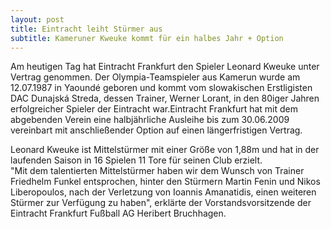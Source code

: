 ```yaml
---
layout: post
title: Eintracht leiht Stürmer aus
subtitle: Kameruner Kweuke kommt für ein halbes Jahr + Option
---
```


Am heutigen Tag hat Eintracht Frankfurt den Spieler Leonard Kweuke unter Vertrag genommen. Der Olympia-Teamspieler aus Kamerun wurde am 12.07.1987 in Yaoundé geboren und kommt vom slowakischen Erstligisten DAC Dunajská Streda, dessen Trainer, Werner Lorant, in den 80iger Jahren erfolgreicher Spieler der Eintracht war.Eintracht Frankfurt hat mit dem abgebenden Verein eine halbjährliche Ausleihe bis zum 30.06.2009 vereinbart mit anschließender Option auf einen längerfristigen Vertrag. 

Leonard Kweuke ist Mittelstürmer mit einer Größe von 1,88m und hat in der laufenden Saison in 16 Spielen 11 Tore für seinen Club erzielt.  
"Mit dem talentierten Mittelstürmer haben wir dem Wunsch von Trainer Friedhelm Funkel entsprochen, hinter den Stürmern Martin Fenin und Nikos Liberopoulos, nach der Verletzung von Ioannis Amanatidis, einen weiteren Stürmer zur Verfügung zu haben", erklärte der Vorstandsvorsitzende der Eintracht Frankfurt Fußball AG Heribert Bruchhagen.

